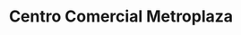 ---
title: "Centro Comercial Metroplaza"
url: /puerta-parada/centro-comercial-metroplaza/
shop: centro comercial
---